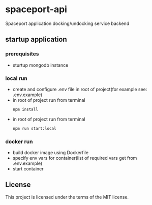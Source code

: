 # spaceport-api
Spaceport application docking/undocking service backend

## startup application 

### prerequisites
- sturtup mongodb instance

### local run
- create and configure .env file in root of project(for example see: .env.example)
- in root of project run from terminal     
    ```sh
    npm install
    ```
- in root of project run from terminal
    ```sh
    npm run start:local
    ```

### docker run
- build docker image using Dockerfile
- specify env vars for container(list of required vars get from .env.example)
- start container

## License
This project is licensed under the terms of the MIT license.